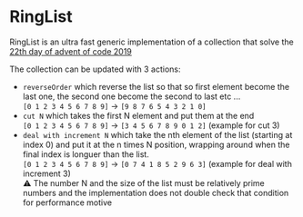 # RingList

RingList is an ultra fast generic implementation of a collection that solve the [22th day of advent of code 2019](https://adventofcode.com/2019/day/22)  

The collection can be updated with 3 actions:
- `reverseOrder` which reverse the list so that so first element become the last one, the second one become the second to last etc ...  
`[0 1 2 3 4 5 6 7 8 9]` -> `[9 8 7 6 5 4 3 2 1 0]`
- `cut N` which takes the first N element and put them at the end  
`[0 1 2 3 4 5 6 7 8 9]` -> `[3 4 5 6 7 8 9 0 1 2]` (example for cut 3)
- `deal with increment N` which take the nth element of the list (starting at index 0) and put it at the n times N position, wrapping around when the final index is longuer than the list.  
`[0 1 2 3 4 5 6 7 8 9]` -> `[0 7 4 1 8 5 2 9 6 3]` (example for deal with increment 3)  
:warning: The number N and the size of the list must be relatively prime numbers and the implementation does not double check that condition for performance motive


